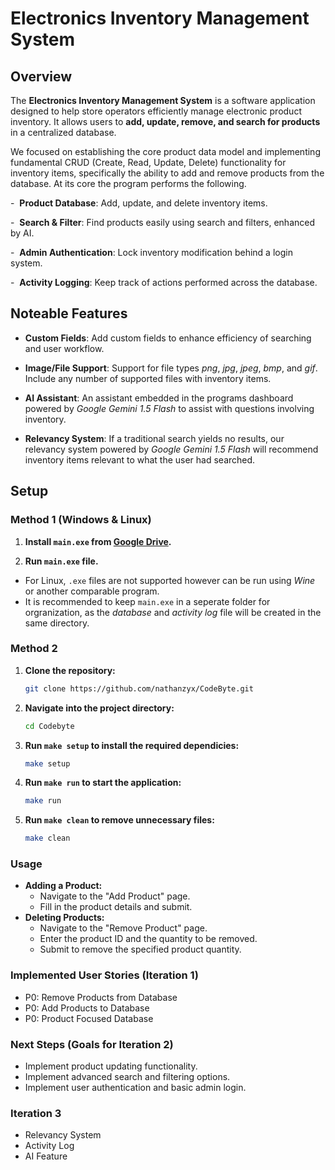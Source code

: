 # Electronics Inventory Management System

## Overview
The **Electronics Inventory Management System** is a software application designed to help store operators efficiently manage electronic product inventory. It allows users to **add, update, remove, and search for products** in a centralized database.

We focused on establishing the core product data model and implementing fundamental CRUD (Create, Read, Update, Delete) functionality for inventory items, specifically the ability to add and remove products from the database. At its core the program performs the following.


-  **Product Database**: Add, update, and delete inventory items.

-  **Search & Filter**: Find products easily using search and filters, enhanced by AI.

-  **Admin Authentication**: Lock inventory modification behind a login system.

-  **Activity Logging**: Keep track of actions performed across the database.

## Noteable Features

- **Custom Fields**: Add custom fields to enhance efficiency of searching and user workflow.

- **Image/File Support**: Support for file types *png*, *jpg*, *jpeg*, *bmp*, and *gif*. Include any number of supported files with inventory items.

- **AI Assistant**: An assistant embedded in the programs dashboard powered by *Google Gemini 1.5 Flash* to assist with questions involving inventory.

- **Relevancy System**: If a traditional search yields no results, our relevancy system powered by *Google Gemini 1.5 Flash* will recommend inventory items relevant to what the user had searched.

## Setup

### Method 1 (Windows & Linux)

1. **Install `main.exe` from [Google Drive](https://drive.google.com/file/d/16scsfChKEYHgWdO19UaBUD2ns5oAubhD/view?usp=drive_link).**

2. **Run `main.exe` file.**
 - For Linux, `.exe` files are not supported however can be run using *Wine* or another comparable program.
 - It is recommended to keep `main.exe` in a seperate folder for orgranization, as the *database* and *activity log* file will be created in the same directory.

### Method 2

1.  **Clone the repository:**
    ```bash
    git clone https://github.com/nathanzyx/CodeByte.git
    ```

2. **Navigate into the project directory:**
    ```bash
    cd Codebyte
    ```

3. **Run `make setup` to install the required dependicies:**
    ```bash
    make setup
    ```

4. **Run `make run` to start the application:**
    ```bash
    make run
    ```

5. **Run `make clean` to remove unnecessary files:**
    ```bash
    make clean
    ```

### Usage

-   **Adding a Product:**
    -   Navigate to the "Add Product" page.
    -   Fill in the product details and submit.
-   **Deleting Products:**
    - Navigate to the "Remove Product" page.
    - Enter the product ID and the quantity to be removed.
    - Submit to remove the specified product quantity.

### Implemented User Stories (Iteration 1)

* P0: Remove Products from Database
* P0: Add Products to Database
* P0: Product Focused Database

### Next Steps (Goals for Iteration 2)

-   Implement product updating functionality.
-   Implement advanced search and filtering options.
-   Implement user authentication and basic admin login.
### Iteration 3  
-   Relevancy System
-   Activity Log
-   AI Feature




